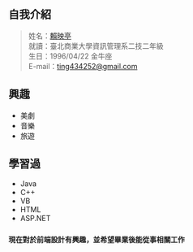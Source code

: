 自我介紹 
---

> 姓名：[賴映亭](https://www.facebook.com/abcd7967) <br>
> 就讀：臺北商業大學資訊管理系二技二年級 <br>
> 生日：1996/04/22 金牛座   <br>
> E-mail：<ting434252@gmail.com>

## 興趣
+ 美劇
+ 音樂
+ 旅遊

## 學習過
+ Java
+ C++
+ VB
+ HTML
+ ASP.NET

### <font face="微軟正黑"> `現在對於前端設計有興趣，並希望畢業後能從事相關工作` </font>




